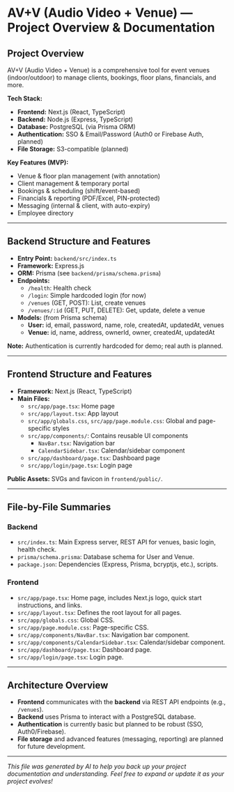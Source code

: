 # AV+V (Audio Video + Venue) — Project Overview & Documentation

## Project Overview

AV+V (Audio Video + Venue) is a comprehensive tool for event venues (indoor/outdoor) to manage clients, bookings, floor plans, financials, and more.

**Tech Stack:**
- **Frontend:** Next.js (React, TypeScript)
- **Backend:** Node.js (Express, TypeScript)
- **Database:** PostgreSQL (via Prisma ORM)
- **Authentication:** SSO & Email/Password (Auth0 or Firebase Auth, planned)
- **File Storage:** S3-compatible (planned)

**Key Features (MVP):**
- Venue & floor plan management (with annotation)
- Client management & temporary portal
- Bookings & scheduling (shift/event-based)
- Financials & reporting (PDF/Excel, PIN-protected)
- Messaging (internal & client, with auto-expiry)
- Employee directory

---

## Backend Structure and Features

- **Entry Point:** `backend/src/index.ts`
- **Framework:** Express.js
- **ORM:** Prisma (see `backend/prisma/schema.prisma`)
- **Endpoints:**
  - `/health`: Health check
  - `/login`: Simple hardcoded login (for now)
  - `/venues` (GET, POST): List, create venues
  - `/venues/:id` (GET, PUT, DELETE): Get, update, delete a venue
- **Models:** (from Prisma schema)
  - **User:** id, email, password, name, role, createdAt, updatedAt, venues
  - **Venue:** id, name, address, ownerId, owner, createdAt, updatedAt

**Note:** Authentication is currently hardcoded for demo; real auth is planned.

---

## Frontend Structure and Features

- **Framework:** Next.js (React, TypeScript)
- **Main Files:**
  - `src/app/page.tsx`: Home page
  - `src/app/layout.tsx`: App layout
  - `src/app/globals.css`, `src/app/page.module.css`: Global and page-specific styles
  - `src/app/components/`: Contains reusable UI components
    - `NavBar.tsx`: Navigation bar
    - `CalendarSidebar.tsx`: Calendar/sidebar component
  - `src/app/dashboard/page.tsx`: Dashboard page
  - `src/app/login/page.tsx`: Login page

**Public Assets:** SVGs and favicon in `frontend/public/`.

---

## File-by-File Summaries

### Backend
- `src/index.ts`: Main Express server, REST API for venues, basic login, health check.
- `prisma/schema.prisma`: Database schema for User and Venue.
- `package.json`: Dependencies (Express, Prisma, bcryptjs, etc.), scripts.

### Frontend
- `src/app/page.tsx`: Home page, includes Next.js logo, quick start instructions, and links.
- `src/app/layout.tsx`: Defines the root layout for all pages.
- `src/app/globals.css`: Global CSS.
- `src/app/page.module.css`: Page-specific CSS.
- `src/app/components/NavBar.tsx`: Navigation bar component.
- `src/app/components/CalendarSidebar.tsx`: Calendar/sidebar component.
- `src/app/dashboard/page.tsx`: Dashboard page.
- `src/app/login/page.tsx`: Login page.

---

## Architecture Overview

- **Frontend** communicates with the **backend** via REST API endpoints (e.g., `/venues`).
- **Backend** uses Prisma to interact with a PostgreSQL database.
- **Authentication** is currently basic but planned to be robust (SSO, Auth0/Firebase).
- **File storage** and advanced features (messaging, reporting) are planned for future development.

---

*This file was generated by AI to help you back up your project documentation and understanding. Feel free to expand or update it as your project evolves!* 